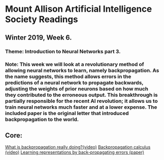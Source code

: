 # Mount Allison Artificial Intelligence Society Readings
## Winter 2019, Week 6.

### Theme: Introduction to Neural Networks part 3.
### Note: This week we will look at a revolutionary method of allowing neural networks to learn, namely backpropagation. As the name suggests, this method allows errors in the predictions of a neural network to propagate backwards, adjusting the weights of prior neurons based on how much they contributed to the erroneous output. This breakthrough is partially responsible for the recent AI revolution; it allows us to train neural networks much faster and at a lower expense. The included paper is the original letter that introduced backpropagation to the world.

## Core:
[What is backpropagation really doing?(video)](https://www.youtube.com/watch?v=Ilg3gGewQ5U&list=PLZHQObOWTQDNU6R1_67000Dx_ZCJB-3pi&index=3)
[Backpropagation calculus (video)](https://www.youtube.com/watch?v=tIeHLnjs5U8&list=PLZHQObOWTQDNU6R1_67000Dx_ZCJB-3pi&index=4)
[Learning representations by back-propagating errors (paper)](https://www.iro.umontreal.ca/~vincentp/ift3395/lectures/backprop_old.pdf)
